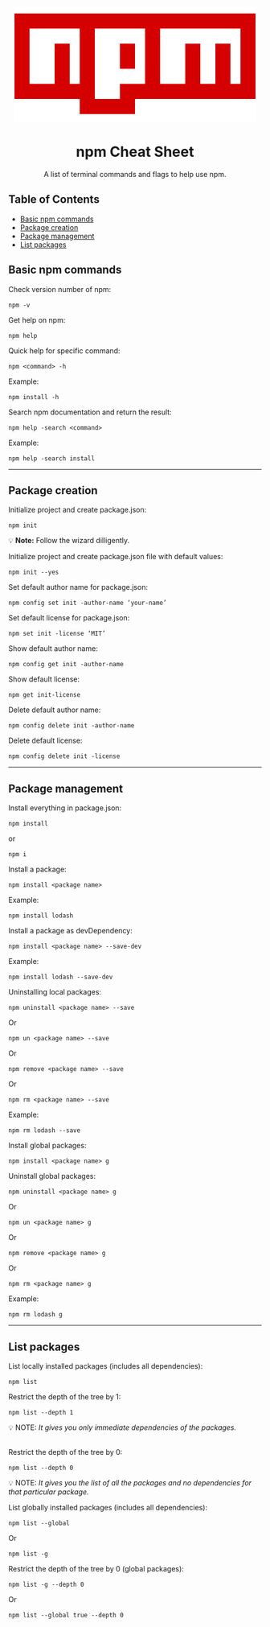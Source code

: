 <p align="center">
  <img width="480" height="230" src="/img/npm-logo.png">
</p>

<h1 align="center">npm Cheat Sheet</h1>

<p align="center">
A list of terminal commands and flags to help use npm. 
</p>


## Table of Contents
* [Basic npm commands](#basic-command)
* [Package creation](#Pakg-cr)
* [Package management](#Pakg-magt)
* [List packages](#list-packg)





<a name="basic-command"></a>
## Basic npm commands

Check version number of npm:

```
npm -v
```

Get help on npm:

```
npm help
```

Quick help for specific command:

```
npm <command> -h 
```
Example:

```
npm install -h
```

Search npm documentation and return the result:

```
npm help -search <command>
```
Example:

```
npm help -search install
```
<hr>

<a name="Pakg-cr"></a>
## Package creation

Initialize project and create package.json:

```
npm init
```
:bulb: **Note:** Follow the wizard dilligently.

Initialize project and create package.json file with default values:

```
npm init --yes
```

Set default author name for package.json:

```
npm config set init -author-name ‘your-name’
```

Set default license for package.json: 


```
npm set init -license ‘MIT’
```

Show default author name:


```
npm config get init -author-name
```

Show default license: 


```
npm get init-license
```

Delete default author name: 


```
npm config delete init -author-name
```


Delete default license:


```
npm config delete init -license 
```


 <hr>

<a name="Pakg-magt"></a>
## Package management

Install everything in package.json:


```
npm install
```

or 

```
npm i
```

Install a package:


```
npm install <package name>	
```

Example:

```
npm install lodash
```

Install a package as devDependency:


```
npm install <package name> --save-dev 
```

Example:

```
npm install lodash --save-dev 
```

Uninstalling local packages:

```
npm uninstall <package name> --save 
```

Or

```
npm un <package name> --save
```

Or

```
npm remove <package name> --save 
```

Or

```
npm rm <package name> --save 
```

Example: 

```
npm rm lodash --save
```

Install global packages: 

```
npm install <package name> g
```

Uninstall global packages: 


```
npm uninstall <package name> g
```

Or

```
npm un <package name> g
```

Or

```
npm remove <package name> g 
```

Or

```
npm rm <package name> g 
```

Example: 

```
npm rm lodash g
```

<hr>

<a name="list-packg"></a>
## List packages

List locally installed packages (includes all dependencies): 

```
npm list 
```

Restrict the depth of the tree by 1:  

```
npm list --depth 1
```
:bulb: NOTE: _It gives you only immediate dependencies of the packages._

<br>
Restrict the depth of the tree by 0: 

```
npm list --depth 0
```

:bulb: NOTE: _It gives you the list of all the packages and no dependencies for that particular package._
<br>

List globally installed packages (includes all dependencies):

```
npm list --global
```

Or

```
npm list -g
```

Restrict the depth of the tree by 0 (global packages): 

```
npm list -g --depth 0	
```

Or 

```
npm list --global true --depth 0 
```


